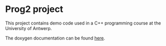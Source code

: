 # Prog2 project

This project contains demo code used in a C++ programming course at the University of Antwerp.

The doxygen documentation can be found [here](https://www.thomasave.be/prog2/).
